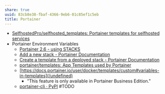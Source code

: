 ```yaml
---
share: true
uuid: 83cb8e38-fbaf-4366-9eb6-01c85ef1c5eb
title: Portainer
---
```

* [SelfhostedPro/selfhosted\_templates: Portainer templates for selfhosted services](https://github.com/SelfhostedPro/selfhosted_templates)
* Portainer Environment Variables
	* [Portainer 2.6 - using STACKS](https://www.blackvoid.club/portainer-2-6-using-stacks/)
	* [Add a new stack - Portainer Documentation](https://docs.portainer.io/user/docker/stacks/add)
	* [Create a template from a deployed stack - Portainer Documentation](https://docs.portainer.io/user/docker/stacks/template)
	* [portainer/templates: App Templates used by Portainer](https://github.com/portainer/templates)
	* [https://docs.portainer.io/user/docker/templates/custom#variables-in-templates](/undefined)
		* "This feature is only available in Portainer Business Edition."
	* [portainer-cli · PyPI](https://pypi.org/project/portainer-cli/) #TODO